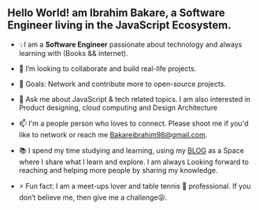 ## Hello World! am Ibrahim Bakare, a Software Engineer living in the JavaScript Ecosystem.


- 💡I am a **Software Engineer** passionate about technology and always learning with (Books && internet).
 
- 👯 I’m looking to collaborate and build real-life projects.
 
- 🤔 Goals: Network and contribute more to open-source projects.

- 💬 Ask me about JavaScript & tech related topics. I am also interested in Product designing, cloud computing and Design Architecture
 
- 📫 I'm a people person who loves to connect. Please shoot me if you'd like to network or reach me [Bakareibrahim98@gmail.com](Bakareibrahim98@gmail.com).

- 📚 I spend my time studying and learning, using my [BLOG](https://brymmobaggins.hashnode.dev/) as a Space where I share what I learn and explore. I am always Looking forward to reaching and helping more people by sharing my knowledge.
 
- ⚡ Fun fact: I am a meet-ups lover and table tennis 🏓 professional. If you don’t believe me, then give me a challenge😝.











